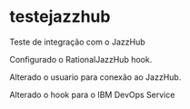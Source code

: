 testejazzhub
============

Teste de integração com o JazzHub

Configurado o RationalJazzHub hook.

Alterado o usuario para conexão ao JazzHub.

Alterado o hook para o IBM DevOps Service
